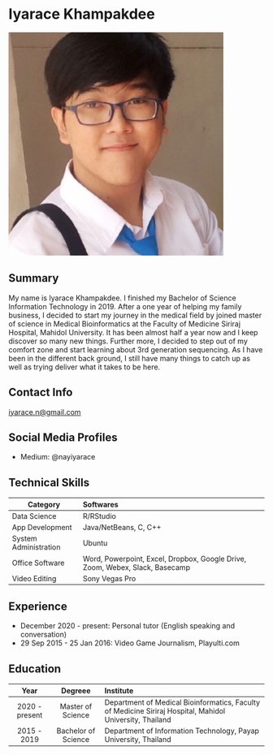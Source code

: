 # Iyarace Khampakdee
![](image/nay.jpg)

## Summary
My name is Iyarace Khampakdee. I finished my Bachelor of Science Information Technology in 2019. After a one year of helping my family business, I decided to start my journey in the medical field by joined master of science in Medical Bioinformatics at the Faculty of Medicine Siriraj Hospital, Mahidol University. It has been almost half a year now and I keep discover so many new things. Further more, I decided to step out of my comfort zone and start learning about 3rd generation sequencing. As I have been in the different back ground, I still have many things to catch up as well as trying deliver what it takes to be here.

## Contact Info
iyarace.n@gmail.com

## Social Media Profiles
- Medium: @nayiyarace

## Technical Skills

| Category | Softwares |
|----------|:----------|
|Data Science| R/RStudio|
|App Development| Java/NetBeans, C, C++|
|System Administration| Ubuntu|
|Office Software| Word, Powerpoint, Excel, Dropbox, Google Drive, Zoom, Webex, Slack, Basecamp|
|Video Editing| Sony Vegas Pro|

## Experience
- December 2020 - present: Personal tutor (English speaking and conversation)
- 29 Sep 2015 - 25 Jan 2016: Video Game Journalism, Playulti.com

## Education

| Year | Degreee | Institute |
|:---------:|:---------:|:-----------|
| 2020 - present | Master of Science | Department of Medical Bioinformatics, Faculty of Medicine Siriraj Hospital, Mahidol University, Thailand |
| 2015 - 2019 | Bachelor of Science | Department of Information Technology, Payap University, Thailand |
